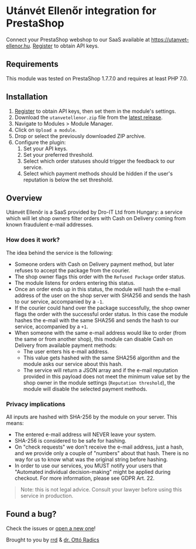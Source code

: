 # Utánvét Ellenőr integration for PrestaShop

Connect your PrestaShop webshop to our SaaS available at https://utanvet-ellenor.hu.
[Register](https://utanvet-ellenor.hu/register) to obtain API keys.

## Requirements

This module was tested on PrestaShop 1.7.7.0 and requires at least PHP 7.0.

## Installation

1. [Register](https://utanvet-ellenor.hu/register) to obtain API keys, then set them in the module's settings.
2. Download the `utanvetellenor.zip` file from the [latest release](https://github.com/rrd108/ps-utanvet-ellenor/releases/tag/latest).
3. Navigate to Modules > Module Manager.
4. Click on `Upload a module`.
5. Drop or select the previously downloaded ZIP archive.
6. Configure the plugin: 
    1. Set your API keys.
    2. Set your preferred threshold.
    3. Select which order statuses should trigger the feedback to our service.
    4. Select which payment methods should be hidden if the user's reputation is below the set threshold. 

## Overview

Utánvét Ellenőr is a SaaS provided by Dro-IT Ltd from Hungary: a service which will let shop owners filter orders with Cash on Delivery coming from known fraudulent e-mail addresses.

### How does it work?

The idea behind the service is the following:
* Someone orders with Cash on Delivery payment method, but later refuses to accept the package from the courier.
* The shop owner flags this order with the `Refused Package` order status.
* The module listens for orders entering this status.
* Once an order ends up in this status, the module will hash the e-mail address of the user on the shop server with SHA256 and sends the hash to our service, accompanied by a `-1`.
* If the courier could hand over the package successfully, the shop owner flags the order with the successful order status. In this case the module hashes the e-mail with the same SHA256 and sends the hash to our service, accompanied by a `+1`.
* When someone with the same e-mail address would like to order (from the same or from another shop), this module can disable Cash on Delivery from available payment methods:
    * The user enters his e-mail address.
    * This value gets hashed with the same SHA256 algorithm and the module asks our service about this hash.
    * The service will return a JSON array and if the e-mail reputation provided in this payload does not meet the minimum value set by the shop owner in the module settings (`Reputation threshold`), the module will disable the selected payment methods.

### Privacy implications

All inputs are hashed with SHA-256 by the module on your server. This means:
* The entered e-mail address will NEVER leave your system.
* SHA-256 is considered to be safe for hashing.
* On "check requests" we don't receive the e-mail address, just a hash, and we provide only a couple of "numbers" about that hash. There is no way for us to know what was the original string before hashing.
* In order to use our services, you MUST notify your users that "Automated individual decision-making" might be applied during checkout. For more information, please see GDPR Art. 22.

> Note: this is not legal advice. Consult your lawyer before using this service in production.

## Found a bug?

Check the issues or [open a new one](https://github.com/rrd108/ps-utanvet-ellenor/issues)!

Brought to you by [rrd](https://webmania.cc/) & [dr. Ottó Radics](https://www.webmenedzser.hu)
